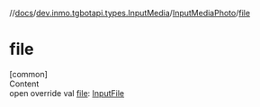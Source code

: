 //[docs](../../../index.md)/[dev.inmo.tgbotapi.types.InputMedia](../index.md)/[InputMediaPhoto](index.md)/[file](file.md)



# file  
[common]  
Content  
open override val [file](file.md): [InputFile](../../dev.inmo.tgbotapi.requests.abstracts/-input-file/index.md)  



